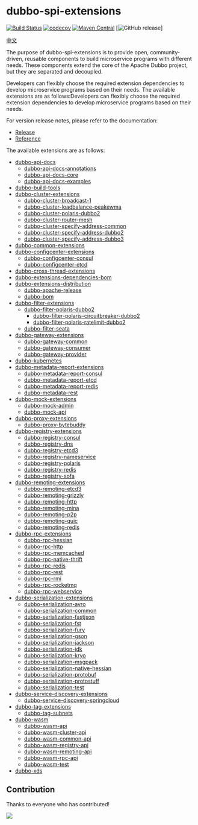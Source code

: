 # dubbo-spi-extensions
[![Build Status](https://travis-ci.org/apache/dubbo-spi-extensions.svg?branch=master)](https://travis-ci.org/apache/dubbo-spi-extensions)
[![codecov](https://codecov.io/gh/apache/dubbo-spi-extensions/branch/master/graph/badge.svg)](https://codecov.io/gh/apache/dubbo-spi-extensions)
[![Maven Central](https://img.shields.io/maven-central/v/org.apache.dubbo/dubbo-spi-extensions.svg)](https://search.maven.org/search?q=g:org.apache.dubbo%20AND%20a:dubbo-spi-extensions)
[![GitHub release](https://img.shields.io/github/release/apache/dubbo-spi-extensions.svg)]

[中文](./README_CN.md)

The purpose of dubbo-spi-extensions is to provide open, community-driven, reusable components to build microservice programs with different needs. These components extend the core of the Apache Dubbo project, but they are separated and decoupled.

Developers can flexibly choose the required extension dependencies to develop microservice programs based on their needs. The available extensions are as follows:Developers can flexibly choose the required extension dependencies to develop microservice programs based on their needs. 

For version release notes, please refer to the documentation:
- [Release](https://cn.dubbo.apache.org/zh-cn/download/spi-extensions/)
- [Reference](https://cn.dubbo.apache.org/zh-cn/overview/mannual/java-sdk/reference-manual/spi/overview/)

The available extensions are as follows:

- [dubbo-api-docs](dubbo-api-docs)
  - [dubbo-api-docs-annotations](dubbo-api-docs/dubbo-api-docs-annotations)
  - [dubbo-api-docs-core](dubbo-api-docs/dubbo-api-docs-core)
  - [dubbo-api-docs-examples](dubbo-api-docs/dubbo-api-docs-examples)
- [dubbo-build-tools](dubbo-build-tools)
- [dubbo-cluster-extensions](dubbo-cluster-extensions)
  - [dubbo-cluster-broadcast-1](dubbo-cluster-extensions/dubbo-cluster-broadcast-1)
  - [dubbo-cluster-loadbalance-peakewma](dubbo-cluster-extensions/dubbo-cluster-loadbalance-peakewma)
  - [dubbo-cluster-polaris-dubbo2](dubbo-cluster-extensions/dubbo-cluster-polaris-dubbo2)
  - [dubbo-cluster-router-mesh](dubbo-cluster-extensions/dubbo-cluster-router-mesh)
  - [dubbo-cluster-specify-address-common](dubbo-cluster-extensions/dubbo-cluster-specify-address-common)
  - [dubbo-cluster-specify-address-dubbo2](dubbo-cluster-extensions/dubbo-cluster-specify-address-dubbo2)
  - [dubbo-cluster-specify-address-dubbo3](dubbo-cluster-extensions/dubbo-cluster-specify-address-dubbo3)
- [dubbo-common-extensions](dubbo-common-extensions)
- [dubbo-configcenter-extensions](dubbo-configcenter-extensions)
  - [dubbo-configcenter-consul](dubbo-configcenter-extensions/dubbo-configcenter-consul)
  - [dubbo-configcenter-etcd](dubbo-configcenter-extensions/dubbo-configcenter-etcd)
- [dubbo-cross-thread-extensions](dubbo-cross-thread-extensions)
- [dubbo-extensions-dependencies-bom](dubbo-extensions-dependencies-bom)
- [dubbo-extensions-distribution](dubbo-extensions-distribution)
  - [dubbo-apache-release](dubbo-extensions-distribution/dubbo-apache-release)
  - [dubbo-bom](dubbo-extensions-distribution/dubbo-bom)
- [dubbo-filter-extensions](dubbo-filter-extensions)
  - [dubbo-filter-polaris-dubbo2](dubbo-filter-extensions/dubbo-filter-polaris-dubbo2)
    - [dubbo-filter-polaris-circuitbreaker-dubbo2](dubbo-filter-extensions/dubbo-filter-polaris-dubbo2/dubbo-filter-polaris-circuitbreaker-dubbo2)
    - [dubbo-filter-polaris-ratelimit-dubbo2](dubbo-filter-extensions/dubbo-filter-polaris-dubbo2/dubbo-filter-polaris-ratelimit-dubbo2)
  - [dubbo-filter-seata](dubbo-filter-extensions/dubbo-filter-seata)
- [dubbo-gateway-extensions](dubbo-gateway-extensions)
  - [dubbo-gateway-common](dubbo-gateway-extensions/dubbo-gateway-common)
  - [dubbo-gateway-consumer](dubbo-gateway-extensions/dubbo-gateway-consumer)
  - [dubbo-gateway-provider](dubbo-gateway-extensions/dubbo-gateway-provider)
- [dubbo-kubernetes](dubbo-kubernetes)
- [dubbo-metadata-report-extensions](dubbo-metadata-report-extensions)
  - [dubbo-metadata-report-consul](dubbo-metadata-report-extensions/dubbo-metadata-report-consul)
  - [dubbo-metadata-report-etcd](dubbo-metadata-report-extensions/dubbo-metadata-report-etcd)
  - [dubbo-metadata-report-redis](dubbo-metadata-report-extensions/dubbo-metadata-report-redis)
  - [dubbo-metadata-rest](dubbo-metadata-report-extensions/dubbo-metadata-rest)
- [dubbo-mock-extensions](dubbo-mock-extensions)
  - [dubbo-mock-admin](dubbo-mock-extensions/dubbo-mock-admin)
  - [dubbo-mock-api](dubbo-mock-extensions/dubbo-mock-api)
- [dubbo-proxy-extensions](dubbo-proxy-extensions)
  - [dubbo-proxy-bytebuddy](dubbo-proxy-extensions/dubbo-proxy-bytebuddy)
- [dubbo-registry-extensions](dubbo-registry-extensions)
  - [dubbo-registry-consul](dubbo-registry-extensions/dubbo-registry-consul)
  - [dubbo-registry-dns](dubbo-registry-extensions/dubbo-registry-dns)
  - [dubbo-registry-etcd3](dubbo-registry-extensions/dubbo-registry-etcd3)
  - [dubbo-registry-nameservice](dubbo-registry-extensions/dubbo-registry-nameservice)
  - [dubbo-registry-polaris](dubbo-registry-extensions/dubbo-registry-polaris)
  - [dubbo-registry-redis](dubbo-registry-extensions/dubbo-registry-redis)
  - [dubbo-registry-sofa](dubbo-registry-extensions/dubbo-registry-sofa)
- [dubbo-remoting-extensions](dubbo-remoting-extensions)
  - [dubbo-remoting-etcd3](dubbo-remoting-extensions/dubbo-remoting-etcd3)
  - [dubbo-remoting-grizzly](dubbo-remoting-extensions/dubbo-remoting-grizzly)
  - [dubbo-remoting-http](dubbo-remoting-extensions/dubbo-remoting-http)
  - [dubbo-remoting-mina](dubbo-remoting-extensions/dubbo-remoting-mina)
  - [dubbo-remoting-p2p](dubbo-remoting-extensions/dubbo-remoting-p2p)
  - [dubbo-remoting-quic](dubbo-remoting-extensions/dubbo-remoting-quic)
  - [dubbo-remoting-redis](dubbo-remoting-extensions/dubbo-remoting-redis)
- [dubbo-rpc-extensions](dubbo-rpc-extensions)
  - [dubbo-rpc-hessian](dubbo-rpc-extensions/dubbo-rpc-hessian)
  - [dubbo-rpc-http](dubbo-rpc-extensions/dubbo-rpc-http)
  - [dubbo-rpc-memcached](dubbo-rpc-extensions/dubbo-rpc-memcached)
  - [dubbo-rpc-native-thrift](dubbo-rpc-extensions/dubbo-rpc-native-thrift)
  - [dubbo-rpc-redis](dubbo-rpc-extensions/dubbo-rpc-redis)
  - [dubbo-rpc-rest](dubbo-rpc-extensions/dubbo-rpc-rest)
  - [dubbo-rpc-rmi](dubbo-rpc-extensions/dubbo-rpc-rmi)
  - [dubbo-rpc-rocketmq](dubbo-rpc-extensions/dubbo-rpc-rocketmq)
  - [dubbo-rpc-webservice](dubbo-rpc-extensions/dubbo-rpc-webservice)
- [dubbo-serialization-extensions](dubbo-serialization-extensions)
  - [dubbo-serialization-avro](dubbo-serialization-extensions/dubbo-serialization-avro)
  - [dubbo-serialization-common](dubbo-serialization-extensions/dubbo-serialization-common)
  - [dubbo-serialization-fastjson](dubbo-serialization-extensions/dubbo-serialization-fastjson)
  - [dubbo-serialization-fst](dubbo-serialization-extensions/dubbo-serialization-fst)
  - [dubbo-serialization-fury](dubbo-serialization-extensions/dubbo-serialization-fury)
  - [dubbo-serialization-gson](dubbo-serialization-extensions/dubbo-serialization-gson)
  - [dubbo-serialization-jackson](dubbo-serialization-extensions/dubbo-serialization-jackson)
  - [dubbo-serialization-jdk](dubbo-serialization-extensions/dubbo-serialization-jdk)
  - [dubbo-serialization-kryo](dubbo-serialization-extensions/dubbo-serialization-kryo)
  - [dubbo-serialization-msgpack](dubbo-serialization-extensions/dubbo-serialization-msgpack)
  - [dubbo-serialization-native-hessian](dubbo-serialization-extensions/dubbo-serialization-native-hessian)
  - [dubbo-serialization-protobuf](dubbo-serialization-extensions/dubbo-serialization-protobuf)
  - [dubbo-serialization-protostuff](dubbo-serialization-extensions/dubbo-serialization-protostuff)
  - [dubbo-serialization-test](dubbo-serialization-extensions/dubbo-serialization-test)
- [dubbo-service-discovery-extensions](dubbo-service-discovery-extensions)
  - [dubbo-service-discovery-springcloud](dubbo-service-discovery-extensions/dubbo-service-discovery-springcloud)
- [dubbo-tag-extensions](dubbo-tag-extensions)
  - [dubbo-tag-subnets](dubbo-tag-extensions/dubbo-tag-subnets)
- [dubbo-wasm](dubbo-wasm)
  - [dubbo-wasm-api](dubbo-wasm/dubbo-wasm-api)
  - [dubbo-wasm-cluster-api](dubbo-wasm/dubbo-wasm-cluster-api)
  - [dubbo-wasm-common-api](dubbo-wasm/dubbo-wasm-common-api)
  - [dubbo-wasm-registry-api](dubbo-wasm/dubbo-wasm-registry-api)
  - [dubbo-wasm-remoting-api](dubbo-wasm/dubbo-wasm-remoting-api)
  - [dubbo-wasm-rpc-api](dubbo-wasm/dubbo-wasm-rpc-api)
  - [dubbo-wasm-test](dubbo-wasm/dubbo-wasm-test)
- [dubbo-xds](dubbo-xds)

## Contribution


Thanks to everyone who has contributed!


<a href="https://github.com/apache/dubbo-spi-extensions/graphs/contributors">
  <img src="https://contributors-img.web.app/image?repo=apache/dubbo-spi-extensions" />
</a>


